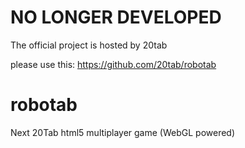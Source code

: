 NO LONGER DEVELOPED
===================
The official project is hosted by 20tab

please use this: https://github.com/20tab/robotab


robotab
=======

Next 20Tab html5 multiplayer game (WebGL powered)
